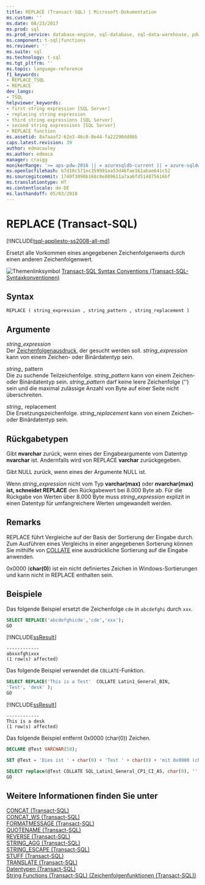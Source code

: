 ```yaml
---
title: REPLACE (Transact-SQL) | Microsoft-Dokumentation
ms.custom: ''
ms.date: 08/23/2017
ms.prod: sql
ms.prod_service: database-engine, sql-database, sql-data-warehouse, pdw
ms.component: t-sql|functions
ms.reviewer: ''
ms.suite: sql
ms.technology: t-sql
ms.tgt_pltfrm: ''
ms.topic: language-reference
f1_keywords:
- REPLACE_TSQL
- REPLACE
dev_langs:
- TSQL
helpviewer_keywords:
- first string expression [SQL Server]
- replacing string expression
- third string expressions [SQL Server]
- second string expressions [SQL Server]
- REPLACE function
ms.assetid: 8a7aaaf2-62e3-46c0-8e44-fa22290dd86b
caps.latest.revision: 39
author: edmacauley
ms.author: edmaca
manager: craigg
monikerRange: '>= aps-pdw-2016 || = azuresqldb-current || = azure-sqldw-latest || >= sql-server-2016 || = sqlallproducts-allversions'
ms.openlocfilehash: b7d10c571ec359991ea53d46fae161abae641c52
ms.sourcegitcommit: 1740f3090b168c0e809611a7aa6fd514075616bf
ms.translationtype: HT
ms.contentlocale: de-DE
ms.lasthandoff: 05/03/2018
---
```

# <a name="replace-transact-sql"></a>REPLACE (Transact-SQL)
[!INCLUDE[tsql-appliesto-ss2008-all-md](../../includes/tsql-appliesto-ss2008-all-md.md)]

  Ersetzt alle Vorkommen eines angegebenen Zeichenfolgenwerts durch einen anderen Zeichenfolgenwert.  
  
 ![Themenlinksymbol](../../database-engine/configure-windows/media/topic-link.gif "Topic link icon") [Transact-SQL Syntax Conventions (Transact-SQL-Syntaxkonventionen)](../../t-sql/language-elements/transact-sql-syntax-conventions-transact-sql.md)  
  
## <a name="syntax"></a>Syntax  
  
```  
REPLACE ( string_expression , string_pattern , string_replacement )  
```  
  
## <a name="arguments"></a>Argumente  
 *string_expression*  
 Der [Zeichenfolgenausdruck](../../t-sql/language-elements/expressions-transact-sql.md), der gesucht werden soll. *string_expression* kann von einem Zeichen- oder Binärdatentyp sein.  
  
 *string_* pattern  
 Die zu suchende Teilzeichenfolge. *string_pattern* kann von einem Zeichen- oder Binärdatentyp sein. *string_pattern* darf keine leere Zeichenfolge ('') sein und die maximal zulässige Anzahl von Byte auf einer Seite nicht überschreiten.  
  
 *string_* replacement  
 Die Ersetzungszeichenfolge. *string_replacement* kann von einem Zeichen- oder Binärdatentyp sein.  
  
## <a name="return-types"></a>Rückgabetypen  
 Gibt **nvarchar** zurück, wenn eines der Eingabeargumente vom Datentyp **nvarchar** ist. Andernfalls wird von REPLACE **varchar** zurückgegeben.  
  
 Gibt NULL zurück, wenn eines der Argumente NULL ist.  
  
 Wenn *string_expression* nicht vom Typ **varchar(max)** oder **nvarchar(max) ist, schneidet REPLACE** den Rückgabewert bei 8.000 Byte ab. Für die Rückgabe von Werten über 8.000 Byte muss *string_expression* explizit in einen Datentyp für umfangreichere Werten umgewandelt werden.  
  
## <a name="remarks"></a>Remarks  
 REPLACE führt Vergleiche auf der Basis der Sortierung der Eingabe durch. Zum Ausführen eines Vergleichs in einer angegebenen Sortierung können Sie mithilfe von [COLLATE](~/t-sql/statements/collations.md) eine ausdrückliche Sortierung auf die Eingabe anwenden.  
  
 0x0000 (**char(0)**) ist ein nicht definiertes Zeichen in Windows-Sortierungen und kann nicht in REPLACE enthalten sein.  
  
## <a name="examples"></a>Beispiele  
 Das folgende Beispiel ersetzt die Zeichenfolge `cde` in `abcdefghi` durch `xxx`.  
  
```sql  
SELECT REPLACE('abcdefghicde','cde','xxx');  
GO  
```  
  
 [!INCLUDE[ssResult](../../includes/ssresult-md.md)]  
  
```  
------------  
abxxxfghixxx  
(1 row(s) affected)  
```  
  
 Das folgende Beispiel verwendet die `COLLATE`-Funktion.  
  
```sql  
SELECT REPLACE('This is a Test'  COLLATE Latin1_General_BIN,  
'Test', 'desk' );  
GO  
```  
  
 [!INCLUDE[ssResult](../../includes/ssresult-md.md)]  
  
```  
------------  
This is a desk  
(1 row(s) affected)  
```  

 Das folgende Beispiel entfernt 0x0000 (char(0)) Zeichen.  
  
```sql  
DECLARE @Test VARCHAR(50);

SET @Test = 'Dies ist ' + char(0) + 'Test ' + char(0) + 'mit 0x0000 (char(0)) Zeichen!';

SELECT replace(@Test COLLATE SQL_Latin1_General_CP1_CI_AS, char(0), ''); 
GO  
```  
  
## <a name="see-also"></a>Weitere Informationen finden Sie unter  
 [CONCAT &#40;Transact-SQL&#41;](../../t-sql/functions/concat-transact-sql.md)  
 [CONCAT_WS &#40;Transact-SQL&#41;](../../t-sql/functions/concat-ws-transact-sql.md)  
 [FORMATMESSAGE &#40;Transact-SQL&#41;](../../t-sql/functions/formatmessage-transact-sql.md)  
 [QUOTENAME &#40;Transact-SQL&#41;](../../t-sql/functions/quotename-transact-sql.md)  
 [REVERSE &#40;Transact-SQL&#41;](../../t-sql/functions/reverse-transact-sql.md)  
 [STRING_AGG &#40;Transact-SQL&#41;](../../t-sql/functions/string-agg-transact-sql.md)  
 [STRING_ESCAPE &#40;Transact-SQL&#41;](../../t-sql/functions/string-escape-transact-sql.md)  
 [STUFF &#40;Transact-SQL&#41;](../../t-sql/functions/stuff-transact-sql.md)  
 [TRANSLATE &#40;Transact-SQL&#41;](../../t-sql/functions/translate-transact-sql.md)  
 [Datentypen &#40;Transact-SQL&#41;](../../t-sql/data-types/data-types-transact-sql.md)   
 [String Functions &#40;Transact-SQL&#41; (Zeichenfolgenfunktionen &#40;Transact-SQL&#41;)](../../t-sql/functions/string-functions-transact-sql.md)  
  
